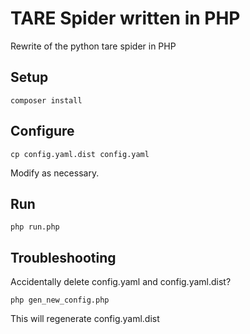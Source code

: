 TARE Spider written in PHP
==========================

Rewrite of the python tare spider in PHP

Setup
-----

`composer install`

Configure
---------

`cp config.yaml.dist config.yaml`

Modify as necessary.

Run
---

`php run.php`

Troubleshooting
---------------

Accidentally delete config.yaml and config.yaml.dist?

`php gen_new_config.php`

This will regenerate config.yaml.dist
